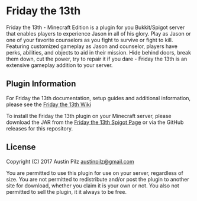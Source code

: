 # Friday the 13th
Friday the 13th - Minecraft Edition is a plugin for you Bukkit/Spigot server that enables players to experience Jason in all of his glory. Play as Jason or one of your favorite counselors as you fight to survive or fight to kill. Featuring customized gameplay as Jason and counselor, players have perks, abilities, and objects to aid in their mission. Hide behind doors, break them down, cut the power, try to repair it if you dare - Friday the 13th is an extensive gameplay addition to your server.

## Plugin Information
For Friday the 13th documentation, setup guides and additional information, please see the [Friday the 13th Wiki](https://github.com/austinpilz/FridayThe13th/wiki)

To install the Friday the 13th plugin on your Minecraft server, please download the JAR from the [Friday the 13th Spigot Page](https://www.spigotmc.org/resources/friday-the-13th.43321/) or via the GitHub releases for this repository.

## License
Copyright (C) 2017 Austin Pilz austinpilz@gmail.com

You are permitted to use this plugin for use on your server, regardless of size. You are not permitted to redistribute and/or post the plugin to another site for download, whether you claim it is your own or not. You also not permitted to sell the plugin, it it always to be free.
